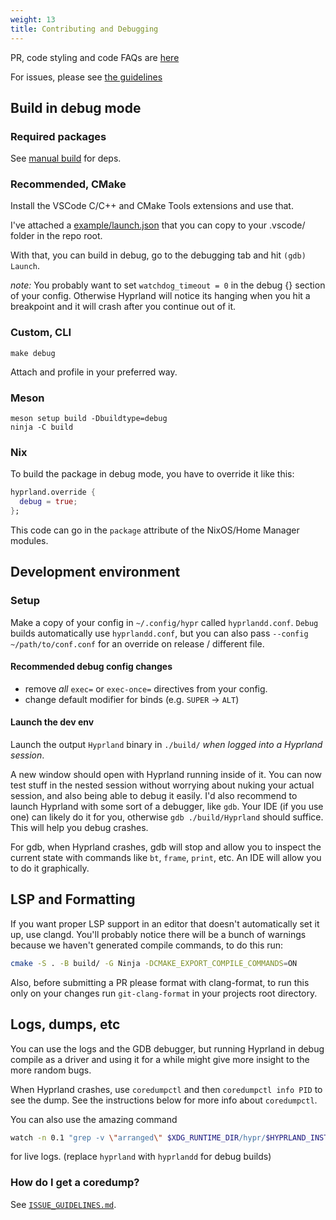 ```yaml
---
weight: 13
title: Contributing and Debugging
---
```


PR, code styling and code FAQs are [here](./PR-Guidelines)

For issues, please see
[the guidelines](https://github.com/hyprwm/Hyprland/blob/main/docs/ISSUE_GUIDELINES.md)

## Build in debug mode

### Required packages

See [manual build](https://wiki.hyprland.org/Getting-Started/Installation/#manual-manual-build) for deps.

### Recommended, CMake

Install the VSCode C/C++ and CMake Tools extensions and use that.

I've attached a
[example/launch.json](https://github.com/hyprwm/Hyprland/blob/main/example/launch.json)
that you can copy to your .vscode/ folder in the repo root.

With that, you can build in debug, go to the debugging tab and hit
`(gdb) Launch`.

_note:_ You probably want to set `watchdog_timeout = 0` in the debug {} section
of your config. Otherwise Hyprland will notice its hanging when you hit a
breakpoint and it will crash after you continue out of it.

### Custom, CLI

`make debug`

Attach and profile in your preferred way.

### Meson

```console
meson setup build -Dbuildtype=debug
ninja -C build
```

### Nix

To build the package in debug mode, you have to override it like this:

```nix
hyprland.override {
  debug = true;
};
```

This code can go in the `package` attribute of the NixOS/Home Manager modules.

## Development environment

### Setup

Make a copy of your config in `~/.config/hypr` called `hyprlandd.conf`. `Debug`
builds automatically use `hyprlandd.conf`, but you can also pass `--config ~/path/to/conf.conf`
for an override on release / different file.

#### Recommended debug config changes

- remove _all_ `exec=` or `exec-once=` directives from your config.
- change default modifier for binds (e.g. `SUPER` -> `ALT`)

#### Launch the dev env

Launch the output `Hyprland` binary in `./build/` _when logged into a Hyprland
session_.

A new window should open with Hyprland running inside of it. You can now test stuff
in the nested session without worrying about nuking your actual
session, and also being able to debug it easily. I'd also recommend to launch Hyprland
with some sort of a debugger, like `gdb`. Your IDE (if you use one) can likely do it
for you, otherwise `gdb ./build/Hyprland` should suffice. This will help you debug
crashes.

For gdb, when Hyprland crashes, gdb will stop and allow you to inspect the current state
with commands like `bt`, `frame`, `print`, etc. An IDE will allow you to do it
graphically.

## LSP and Formatting

If you want proper LSP support in an editor that doesn't automatically set it
up, use clangd. You'll probably notice there will be a bunch of warnings
because we haven't generated compile commands, to do this run:

```sh
cmake -S . -B build/ -G Ninja -DCMAKE_EXPORT_COMPILE_COMMANDS=ON
```

Also, before submitting a PR please format with clang-format, to run this only
on your changes run `git-clang-format` in your projects root directory.

## Logs, dumps, etc

You can use the logs and the GDB debugger, but running Hyprland in debug compile
as a driver and using it for a while might give more insight to the more random
bugs.

When Hyprland crashes, use `coredumpctl` and then `coredumpctl info PID` to see
the dump. See the instructions below for more info about `coredumpctl`.

You can also use the amazing command

```sh
watch -n 0.1 "grep -v \"arranged\" $XDG_RUNTIME_DIR/hypr/$HYPRLAND_INSTANCE_SIGNATURE/hyprland.log | tail -n 40"
```

for live logs. (replace `hyprland` with `hyprlandd` for debug builds)

### How do I get a coredump?

See
[`ISSUE_GUIDELINES.md`](https://github.com/hyprwm/Hyprland/blob/main/docs/ISSUE_GUIDELINES.md).
